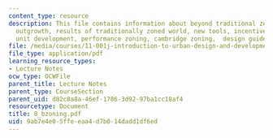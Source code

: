 ```yaml
---
content_type: resource
description: This file contains information about beyond traditional zoning, it's
  outgrowth, results of traditionally zoned world, new tools, incentive zoning, planned
  unit development, performance zoning, cambridge zoning,  design guidelines and images.
file: /media/courses/11-001j-introduction-to-urban-design-and-development-spring-2006/9ab7e4e05ffeeaa4d7b014dadd1df6ed_8_bzoning.pdf
file_type: application/pdf
learning_resource_types:
- Lecture Notes
ocw_type: OCWFile
parent_title: Lecture Notes
parent_type: CourseSection
parent_uid: d82c8a8a-46ef-1786-3d92-97ba1cc18af4
resourcetype: Document
title: 8_bzoning.pdf
uid: 9ab7e4e0-5ffe-eaa4-d7b0-14dadd1df6ed
---
```

